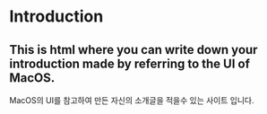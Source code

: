 # Introduction

This is html where you can write down your introduction made by referring to the UI of MacOS.
-
MacOS의 UI를 참고하여 만든 자신의 소개글을 적을수 있는 사이트 입니다.
